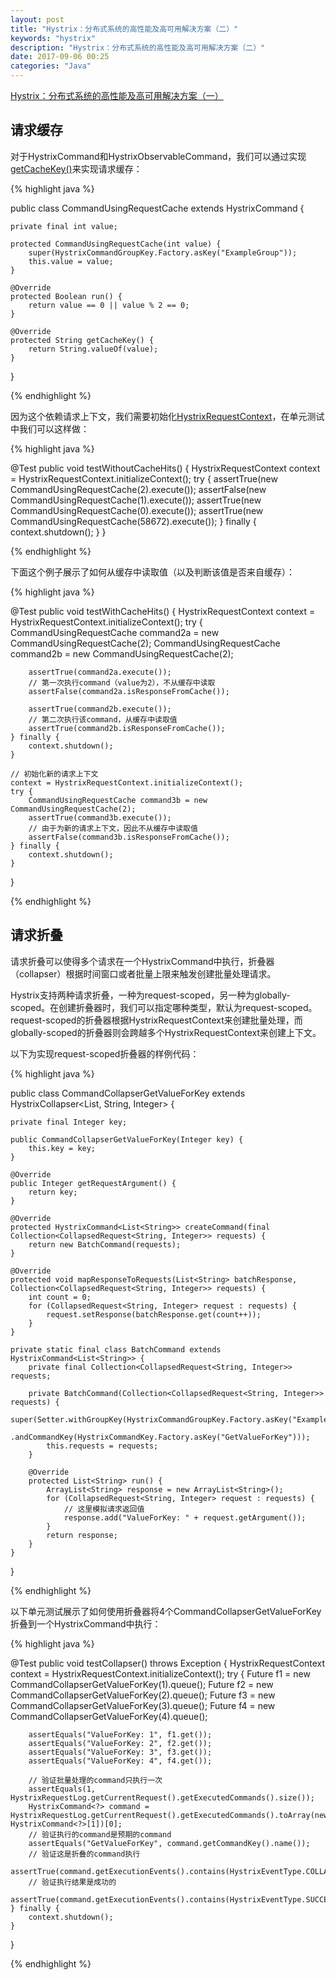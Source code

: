 ```yaml
---
layout: post
title: "Hystrix：分布式系统的高性能及高可用解决方案（二）"
keywords: "hystrix"
description: "Hystrix：分布式系统的高性能及高可用解决方案（二）"
date: 2017-09-06 00:25
categories: "Java"
---
```


[Hystrix：分布式系统的高性能及高可用解决方案（一）](http://nahai.me/java/2017/08/30/histrix.html)

## 请求缓存

对于HystrixCommand和HystrixObservableCommand，我们可以通过实现[getCacheKey()](http://netflix.github.io/Hystrix/javadoc/com/netflix/hystrix/HystrixCommand.html#getCacheKey)来实现请求缓存：

{% highlight java %}

public class CommandUsingRequestCache extends HystrixCommand<Boolean> {

    private final int value;

    protected CommandUsingRequestCache(int value) {
        super(HystrixCommandGroupKey.Factory.asKey("ExampleGroup"));
        this.value = value;
    }

    @Override
    protected Boolean run() {
        return value == 0 || value % 2 == 0;
    }

    @Override
    protected String getCacheKey() {
        return String.valueOf(value);
    }
}

{% endhighlight %}


因为这个依赖请求上下文，我们需要初始化[HystrixRequestContext](http://netflix.github.io/Hystrix/javadoc/com/netflix/hystrix/strategy/concurrency/HystrixRequestContext.html)，在单元测试中我们可以这样做：

{% highlight java %}

@Test
public void testWithoutCacheHits() {
    HystrixRequestContext context = HystrixRequestContext.initializeContext();
    try {
        assertTrue(new CommandUsingRequestCache(2).execute());
        assertFalse(new CommandUsingRequestCache(1).execute());
        assertTrue(new CommandUsingRequestCache(0).execute());
        assertTrue(new CommandUsingRequestCache(58672).execute());
    } finally {
        context.shutdown();
    }
}

{% endhighlight %}

下面这个例子展示了如何从缓存中读取值（以及判断该值是否来自缓存）：

{% highlight java %}

@Test
public void testWithCacheHits() {
    HystrixRequestContext context = HystrixRequestContext.initializeContext();
    try {
        CommandUsingRequestCache command2a = new CommandUsingRequestCache(2);
        CommandUsingRequestCache command2b = new CommandUsingRequestCache(2);

        assertTrue(command2a.execute());
        // 第一次执行command（value为2），不从缓存中读取
        assertFalse(command2a.isResponseFromCache());

        assertTrue(command2b.execute());
        // 第二次执行该command，从缓存中读取值
        assertTrue(command2b.isResponseFromCache());
    } finally {
        context.shutdown();
    }

    // 初始化新的请求上下文
    context = HystrixRequestContext.initializeContext();
    try {
        CommandUsingRequestCache command3b = new CommandUsingRequestCache(2);
        assertTrue(command3b.execute());
        // 由于为新的请求上下文，因此不从缓存中读取值
        assertFalse(command3b.isResponseFromCache());
    } finally {
        context.shutdown();
    }
}

{% endhighlight %}


## 请求折叠

请求折叠可以使得多个请求在一个HystrixCommand中执行，折叠器（collapser）根据时间窗口或者批量上限来触发创建批量处理请求。

Hystrix支持两种请求折叠，一种为request-scoped，另一种为globally-scoped。在创建折叠器时，我们可以指定哪种类型，默认为request-scoped。request-scoped的折叠器根据HystrixRequestContext来创建批量处理，而globally-scoped的折叠器则会跨越多个HystrixRequestContext来创建上下文。

以下为实现request-scoped折叠器的样例代码：

{% highlight java %}

public class CommandCollapserGetValueForKey extends HystrixCollapser<List<String>, String, Integer> {

    private final Integer key;

    public CommandCollapserGetValueForKey(Integer key) {
        this.key = key;
    }

    @Override
    public Integer getRequestArgument() {
        return key;
    }

    @Override
    protected HystrixCommand<List<String>> createCommand(final Collection<CollapsedRequest<String, Integer>> requests) {
        return new BatchCommand(requests);
    }

    @Override
    protected void mapResponseToRequests(List<String> batchResponse, Collection<CollapsedRequest<String, Integer>> requests) {
        int count = 0;
        for (CollapsedRequest<String, Integer> request : requests) {
            request.setResponse(batchResponse.get(count++));
        }
    }

    private static final class BatchCommand extends HystrixCommand<List<String>> {
        private final Collection<CollapsedRequest<String, Integer>> requests;

        private BatchCommand(Collection<CollapsedRequest<String, Integer>> requests) {
                super(Setter.withGroupKey(HystrixCommandGroupKey.Factory.asKey("ExampleGroup"))
                    .andCommandKey(HystrixCommandKey.Factory.asKey("GetValueForKey")));
            this.requests = requests;
        }

        @Override
        protected List<String> run() {
            ArrayList<String> response = new ArrayList<String>();
            for (CollapsedRequest<String, Integer> request : requests) {
                // 这里模拟请求返回值
                response.add("ValueForKey: " + request.getArgument());
            }
            return response;
        }
    }
}


{% endhighlight %}


以下单元测试展示了如何使用折叠器将4个CommandCollapserGetValueForKey折叠到一个HystrixCommand中执行：


{% highlight java %}

@Test
public void testCollapser() throws Exception {
    HystrixRequestContext context = HystrixRequestContext.initializeContext();
    try {
        Future<String> f1 = new CommandCollapserGetValueForKey(1).queue();
        Future<String> f2 = new CommandCollapserGetValueForKey(2).queue();
        Future<String> f3 = new CommandCollapserGetValueForKey(3).queue();
        Future<String> f4 = new CommandCollapserGetValueForKey(4).queue();

        assertEquals("ValueForKey: 1", f1.get());
        assertEquals("ValueForKey: 2", f2.get());
        assertEquals("ValueForKey: 3", f3.get());
        assertEquals("ValueForKey: 4", f4.get());

        // 验证批量处理的command只执行一次
        assertEquals(1, HystrixRequestLog.getCurrentRequest().getExecutedCommands().size());
        HystrixCommand<?> command = HystrixRequestLog.getCurrentRequest().getExecutedCommands().toArray(new HystrixCommand<?>[1])[0];
        // 验证执行的command是预期的command
        assertEquals("GetValueForKey", command.getCommandKey().name());
        // 验证这是折叠的command执行
        assertTrue(command.getExecutionEvents().contains(HystrixEventType.COLLAPSED));
        // 验证执行结果是成功的
        assertTrue(command.getExecutionEvents().contains(HystrixEventType.SUCCESS));
    } finally {
        context.shutdown();
    }
}


{% endhighlight %}















